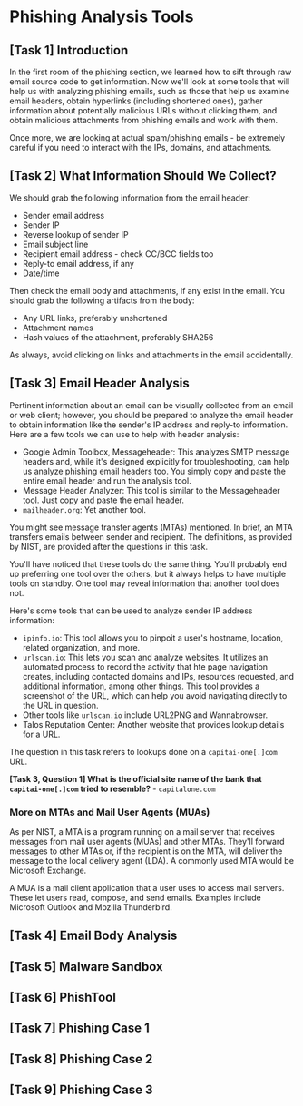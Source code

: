 # Phishing Analysis Tools

## [Task 1] Introduction

In the first room of the phishing section, we learned how to sift through raw email source code to get information. Now we'll look at some tools that will help us with analyzing phishing emails, such as those that help us examine email headers, obtain hyperlinks (including shortened ones), gather information about potentially malicious URLs without clicking them, and obtain malicious attachments from phishing emails and work with them.

Once more, we are looking at actual spam/phishing emails - be extremely careful if you need to interact with the IPs, domains, and attachments.

## [Task 2] What Information Should We Collect?

We should grab the following information from the email header:
- Sender email address
- Sender IP
- Reverse lookup of sender IP
- Email subject line
- Recipient email address - check CC/BCC fields too
- Reply-to email address, if any
- Date/time

Then check the email body and attachments, if any exist in the email. You should grab the following artifacts from the body:
- Any URL links, preferably unshortened
- Attachment names
- Hash values of the attachment, preferably SHA256

As always, avoid clicking on links and attachments in the email accidentally.

## [Task 3] Email Header Analysis

Pertinent information about an email can be visually collected from an email or web client; however, you should be prepared to analyze the email header to obtain information like the sender's IP address and reply-to information. Here are a few tools we can use to help with header analysis:
- Google Admin Toolbox, Messageheader: This analyzes SMTP message headers and, while it's designed explicitly for troubleshooting, can help us analyze phishing email headers too. You simply copy and paste the entire email header and run the analysis tool.
- Message Header Analyzer: This tool is similar to the Messageheader tool. Just copy and paste the email header.
- `mailheader.org`: Yet another tool.

You might see message transfer agents (MTAs) mentioned. In brief, an MTA transfers emails between sender and recipient. The definitions, as provided by NIST, are provided after the questions in this task.

You'll have noticed that these tools do the same thing. You'll probably end up preferring one tool over the others, but it always helps to have multiple tools on standby. One tool may reveal information that another tool does not.

Here's some tools that can be used to analyze sender IP address information:
- `ipinfo.io`: This tool allows you to pinpoit a user's hostname, location, related organization, and more.
- `urlscan.io`: This lets you scan and analyze websites. It utilizes an automated process to record the activity that hte page navigation creates, including contacted domains and IPs, resources requested, and additional information, among other things. This tool provides a screenshot of the URL, which can help you avoid navigating directly to the URL in question.
- Other tools like `urlscan.io` include URL2PNG and Wannabrowser.
- Talos Reputation Center: Another website that provides lookup details for a URL.

The question in this task refers to lookups done on a `capitai-one[.]com` URL.

**[Task 3, Question 1] What is the official site name of the bank that `capitai-one[.]com` tried to resemble?** - `capitalone.com`

### More on MTAs and Mail User Agents (MUAs)

As per NIST, a MTA is a program running on a mail server that receives messages from mail user agents (MUAs) and other MTAs. They'll forward messages to other MTAs or, if the recipient is on the MTA, will deliver the message to the local delivery agent (LDA). A commonly used MTA would be Microsoft Exchange.

A MUA is a mail client application that a user uses to access mail servers. These let users read, compose, and send emails. Examples include Microsoft Outlook and Mozilla Thunderbird.

## [Task 4] Email Body Analysis

## [Task 5] Malware Sandbox

## [Task 6] PhishTool

## [Task 7] Phishing Case 1

## [Task 8] Phishing Case 2

## [Task 9] Phishing Case 3
